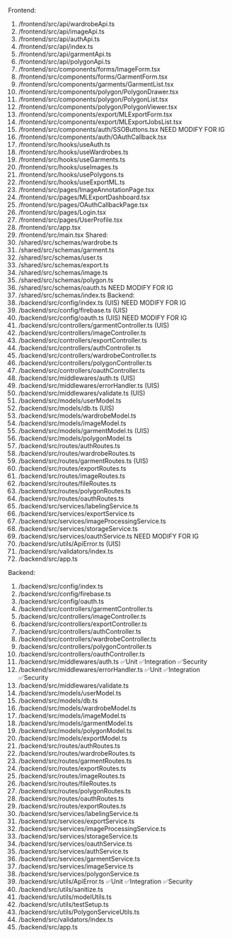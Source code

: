 Frontend:
1. /frontend/src/api/wardrobeApi.ts
2. /frontend/src/api/imageApi.ts
3. /frontend/src/api/authApi.ts
4. /frontend/src/api/index.ts
5. /frontend/src/api/garmentApi.ts
6. /frontend/src/api/polygonApi.ts
7. /frontend/src/components/forms/ImageForm.tsx
8. /frontend/src/components/forms/GarmentForm.tsx
9. /frontend/src/components/garments/GarmentList.tsx
10. /frontend/src/components/polygon/PolygonDrawer.tsx
11. /frontend/src/components/polygon/PolygonList.tsx
12. /frontend/src/components/polygon/PolygonViewer.tsx
13. /frontend/src/components/export/MLExportForm.tsx
14. /frontend/src/components/export/MLExportJobsList.tsx
15. /frontend/src/components/auth/SSOButtons.tsx NEED MODIFY FOR IG
16. /frontend/src/components/auth/OAuthCallback.tsx
17. /frontend/src/hooks/useAuth.ts
18. /frontend/src/hooks/useWardrobes.ts
19. /frontend/src/hooks/useGarments.ts
20. /frontend/src/hooks/useImages.ts
21. /frontend/src/hooks/usePolygons.ts
22. /frontend/src/hooks/useExportML.ts
23. /frontend/src/pages/ImageAnnotationPage.tsx
24. /frontend/src/pages/MLExportDashboard.tsx
25. /frontend/src/pages/OAuthCallbackPage.tsx
26. /frontend/src/pages/Login.tsx
27. /frontend/src/pages/UserProfile.tsx 
28. /frontend/src/app.tsx
29. /frontend/src/main.tsx
Shared:
1. /shared/src/schemas/wardrobe.ts
2. /shared/src/schemas/garment.ts
3. /shared/src/schemas/user.ts
4. /shared/src/schemas/export.ts
5. /shared/src/schemas/image.ts
6. /shared/src/schemas/polygon.ts
7. /shared/src/schemas/oauth.ts NEED MODIFY FOR IG
8. /shared/src/schemas/index.ts
Backend:
1. /backend/src/config/index.ts (UIS) NEED MODIFY FOR IG
2. /backend/src/config/firebase.ts (UIS) 
3. /backend/src/config/oauth.ts (UIS) NEED MODIFY FOR IG
4. /backend/src/controllers/garmentController.ts (UIS)
5. /backend/src/controllers/imageController.ts
6. /backend/src/controllers/exportController.ts
7. /backend/src/controllers/authController.ts
8. /backend/src/controllers/wardrobeController.ts
9. /backend/src/controllers/polygonController.ts
10. /backend/src/controllers/oauthController.ts
11. /backend/src/middlewares/auth.ts (UIS)
12. /backend/src/middlewares/errorHandler.ts (UIS)
13. /backend/src/middlewares/validate.ts (UIS)
14. /backend/src/models/userModel.ts
15. /backend/src/models/db.ts (UIS)
16. /backend/src/models/wardrobeModel.ts
17. /backend/src/models/imageModel.ts
18. /backend/src/models/garmentModel.ts (UIS)
19. /backend/src/models/polygonModel.ts
20. /backend/src/routes/authRoutes.ts
21. /backend/src/routes/wardrobeRoutes.ts
22. /backend/src/routes/garmentRoutes.ts (UIS)
23. /backend/src/routes/exportRoutes.ts
24. /backend/src/routes/imageRoutes.ts
25. /backend/src/routes/fileRoutes.ts
26. /backend/src/routes/polygonRoutes.ts
27. /backend/src/routes/oauthRoutes.ts
28. /backend/src/services/labelingService.ts
29. /backend/src/services/exportService.ts
30. /backend/src/services/imageProcessingService.ts
31. /backend/src/services/storageService.ts
32. /backend/src/services/oauthService.ts NEED MODIFY FOR IG
33. /backend/src/utils/ApiError.ts (UIS)
34. /backend/src/validators/index.ts
35. /backend/src/app.ts






























Backend:
1. /backend/src/config/index.ts
2. /backend/src/config/firebase.ts
3. /backend/src/config/oauth.ts
4. /backend/src/controllers/garmentController.ts
5. /backend/src/controllers/imageController.ts
6. /backend/src/controllers/exportController.ts
7. /backend/src/controllers/authController.ts
8. /backend/src/controllers/wardrobeController.ts
9. /backend/src/controllers/polygonController.ts
10. /backend/src/controllers/oauthController.ts
11. /backend/src/middlewares/auth.ts ✅Unit ✅Integration ✅Security
12. /backend/src/middlewares/errorHandler.ts ✅Unit ✅Integration ✅Security
13. /backend/src/middlewares/validate.ts
14. /backend/src/models/userModel.ts
15. /backend/src/models/db.ts
16. /backend/src/models/wardrobeModel.ts
17. /backend/src/models/imageModel.ts
18. /backend/src/models/garmentModel.ts
19. /backend/src/models/polygonModel.ts
20. /backend/src/models/exportModel.ts
21. /backend/src/routes/authRoutes.ts
22. /backend/src/routes/wardrobeRoutes.ts
23. /backend/src/routes/garmentRoutes.ts
24. /backend/src/routes/exportRoutes.ts
25. /backend/src/routes/imageRoutes.ts
26. /backend/src/routes/fileRoutes.ts
27. /backend/src/routes/polygonRoutes.ts
28. /backend/src/routes/oauthRoutes.ts
29. /backend/src/routes/exportRoutes.ts
30. /backend/src/services/labelingService.ts
31. /backend/src/services/exportService.ts
32. /backend/src/services/imageProcessingService.ts
33. /backend/src/services/storageService.ts
34. /backend/src/services/oauthService.ts
35. /backend/src/services/authService.ts
36. /backend/src/services/garmentService.ts
37. /backend/src/services/imageService.ts
38. /backend/src/services/polygonService.ts
39. /backend/src/utils/ApiError.ts ✅Unit ✅Integration ✅Security
40. /backend/src/utils/sanitize.ts
41. /backend/src/utils/modelUtils.ts
42. /backend/src/utils/testSetup.ts
43. /backend/src/utils/PolygonServiceUtils.ts
44. /backend/src/validators/index.ts
45. /backend/src/app.ts